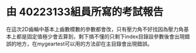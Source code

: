 # 由 40223133組員所寫的考試報告
在這次2D齒輪中基本上齒數模數的參數都會改，只有壓力角不好找因為壓力角基本上都是固定值極少會去算到，剩下搞不懂的只剩下index目錄設參數後會出現錯誤的地方，在mygeartest可以用的方法卻在主目錄會出現錯誤。
